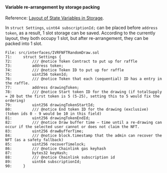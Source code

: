 
#### Variable re-arrangement by storage packing

Reference: [Layout of State Variables in Storage](https://docs.soliditylang.org/en/v0.8.13/internals/layout_in_storage.html).

In `struct Settings`, `uint64 subscriptionId;` can be placed before `address token`, as a result, 1 slot storage can be saved. According to the currently layout, they both occupy 1 slot, but after re-arrangement, they can be packed into 1 slot.

```solidity
File: src/interfaces/IVRFNFTRandomDraw.sol
71:     struct Settings {
72:         /// @notice Token Contract to put up for raffle
73:         address token;
74:         /// @notice Token ID to put up for raffle
75:         uint256 tokenId;
76:         /// @notice Token that each (sequential) ID has a entry in the raffle.
77:         address drawingToken;
78:         /// @notice Start token ID for the drawing (if totalSupply = 20 but the first token is 5 (5-25), setting this to 5 would fix the ordering)
79:         uint256 drawingTokenStartId;
80:         /// @notice End token ID for the drawing (exclusive) (token ids 0 - 9 would be 10 in this field)
81:         uint256 drawingTokenEndId;
82:         /// @notice Draw buffer time – time until a re-drawing can occur if the selected user cannot or does not claim the NFT.
83:         uint256 drawBufferTime;
84:         /// @notice block.timestamp that the admin can recover the NFT (as a safety fallback)
85:         uint256 recoverTimelock;
86:         /// @notice Chainlink gas keyhash
87:         bytes32 keyHash;
88:         /// @notice Chainlink subscription id
89:         uint64 subscriptionId;
90:     }
```



